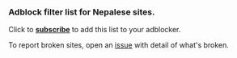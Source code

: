 ### Adblock filter list for Nepalese sites. 

Click to [**subscribe**](https://subscribe.adblockplus.org/?location=https://raw.githubusercontent.com/nehubuser/Nepal-Filters/master/Nepal%20Filters.txt&title=Nepal%20Filters) to add this list to your adblocker. 

To report broken sites, open an [issue](https://github.com/nehubuser/Nepal-Filters/issues/new) with detail of what's broken. 
